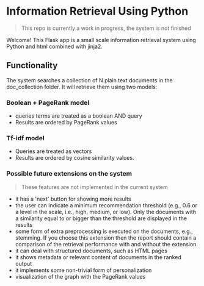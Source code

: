 # Information Retrieval Using Python

> This repo is currently a work in progress, the system is not finished

Welcome! This Flask app is a small scale information retrieval system using Python and html combined with jinja2.

## Functionality

The system searches a collection of N plain text documents in the doc_collection folder.
It will retrieve them using two models:

### Boolean + PageRank model

* queries terms are treated as a boolean AND query
* Results are ordered by PageRank values

### Tf-idf model

* Queries are treated as vectors
* Results are ordered by cosine similarity values.

### Possible future extensions on the system

> These features are not implemented in the current system

* it has a 'next' button for showing  more results
* the user can indicate a minimum recommendation threshold (e.g., 0.6 or a level in the scale, i.e., high, medium, or low). Only the documents with a similarity equal to or bigger than the threshold are displayed in the results
* some form of extra preprocessing is executed on the documents, e.g., stemming. If you choose this extension then the report should contain a comparison of the retrieval performance with and without the extension.
* it can deal with structured documents, such as HTML pages
* it shows metadata or relevant content of documents in the ranked output
* it implements some non-trivial form of personalization
* visualization of the graph with the PageRank values
